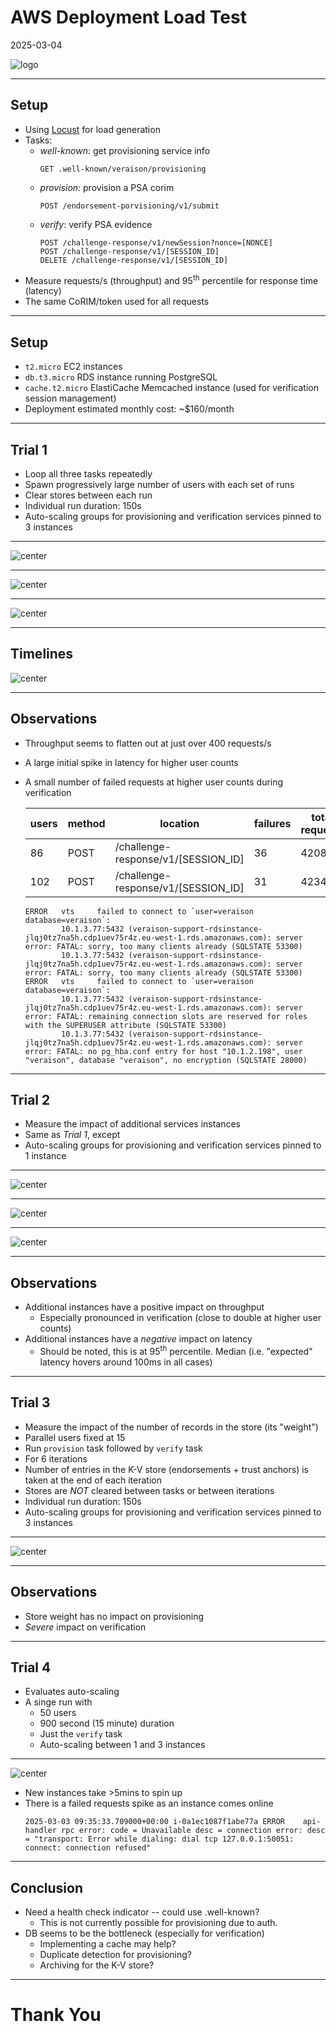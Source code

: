 <!--
class: invert
_class: title invert
footer: © 2025 Veraison Project
-->

# AWS Deployment Load Test
2025-03-04

![logo](images/veraison-logo.svg)

---

<!-- paginate: true  -->
<!-- _class: invert smallerfont smallercode -->

## Setup

- Using [Locust](https://locust.io/) for load generation
- Tasks:
    - *well-known*: get provisioning service info
      ```
      GET .well-known/veraison/provisioning
      ```
    - *provision*: provision a PSA corim
      ```
      POST /endorsement-porvisioning/v1/submit
      ```
    - *verify*: verify PSA evidence
      ```
      POST /challenge-response/v1/newSession?nonce=[NONCE]
      POST /challenge-response/v1/[SESSION_ID]
      DELETE /challenge-response/v1/[SESSION_ID]
      ```
- Measure requests/s (throughput) and 95<sup>th</sup> percentile for response time
  (latency)
- The same CoRIM/token used for all requests

<!--
"well-known" is used as a sort-of "baseline", as it requires minimal processing,
doesn't require database access, etc.

Load generator machine has 32 hardware threads. Though, CPU usage was not a
problem, so this should be irrelevant.

-->

---

## Setup

- `t2.micro` EC2 instances
- `db.t3.micro` RDS instance running PostgreSQL
- `cache.t2.micro` ElastiCache Memcached instance (used for verification
  session management)
- Deployment estimated monthly cost: ~$160/month


---

## Trial 1

- Loop all three tasks repeatedly
- Spawn progressively large number of users with each set of runs
- Clear stores between each run
- Individual run duration: 150s
- Auto-scaling groups for provisioning and verification services pinned to 3
  instances

---
<!-- _class: invert -->

![center](images/3p3v/summary-GET-.well-known_veraison_provisioning.png)

---
<!-- _class: invert -->

![center](images/3p3v/summary-POST-endorsement-provisioning_v1_submit.png)

---
<!-- _class: invert -->

![center](images/3p3v/summary-POST-challenge-response_v1_[SESSION_ID].png)

---

## Timelines


![center](images/timeline-comparison.drawio.png)


<!--
There is a weird ramp-up in responses (throughput) at the start of each run
(note: it's more prominent for high user count because of its impact on
latency, but it's present for low user count as well).

At this stage, I'm not sure what causes it and whether this is an artifact of
the trial setup, network, or due to the behaviour of the service.

Unlikely to be network as excessive latencies are accompanied by DB connection
errors, indicating pressure on the service.
-->


---

## Observations

- Throughput seems to flatten out at just over 400 requests/s
- A large initial spike in latency for higher user counts
- A small number of failed requests at higher user counts during verification

  | users | method | location                            | failures | total requests |
  |-------|--------|-------------------------------------|----------|----------------|
  | 86    | POST   | /challenge-response/v1/[SESSION_ID] | 36       | 42081          |
  | 102   | POST   | /challenge-response/v1/[SESSION_ID] | 31       | 42343          |

  ```
  ERROR   vts     failed to connect to `user=veraison database=veraison`:
          10.1.3.77:5432 (veraison-support-rdsinstance-jlqj0tz7na5h.cdp1uev75r4z.eu-west-1.rds.amazonaws.com): server error: FATAL: sorry, too many clients already (SQLSTATE 53300)
          10.1.3.77:5432 (veraison-support-rdsinstance-jlqj0tz7na5h.cdp1uev75r4z.eu-west-1.rds.amazonaws.com): server error: FATAL: sorry, too many clients already (SQLSTATE 53300)
  ERROR   vts     failed to connect to `user=veraison database=veraison`:
          10.1.3.77:5432 (veraison-support-rdsinstance-jlqj0tz7na5h.cdp1uev75r4z.eu-west-1.rds.amazonaws.com): server error: FATAL: remaining connection slots are reserved for roles with the SUPERUSER attribute (SQLSTATE 53300)
          10.1.3.77:5432 (veraison-support-rdsinstance-jlqj0tz7na5h.cdp1uev75r4z.eu-west-1.rds.amazonaws.com): server error: FATAL: no pg_hba.conf entry for host "10.1.2.198", user "veraison", database "veraison", no encryption (SQLSTATE 28000)
  ```

<!--
This shows the only two instances of errors happening.

Interestingly, no failures  in the run with 94 users. Looking at the timelines,
the max latency for that one did not go above ~2sec, where as latency for the
two erring runs was ~12sec and ~10sec respectively.
-->

---

## Trial 2

- Measure the impact of additional services instances
- Same as <em>Trial 1</em>, except
- Auto-scaling groups for provisioning and verification services pinned to 1
  instance

---
<!-- _class: invert -->

![center](images/comp-3v1/comparsion-3p3v-vs-1p1v-GET-.well-known_veraison_provisioning.png)

---
<!-- _class: invert -->

![center](images/comp-3v1/comparsion-3p3v-vs-1p1v-POST-endorsement-provisioning_v1_submit.png)

---
<!-- _class: invert -->

![center](images/comp-3v1/comparsion-3p3v-vs-1p1v-POST-challenge-response_v1_[SESSION_ID].png)

---

## Observations

- Additional instances have a positive impact on throughput
  - Especially pronounced in verification (close to double at higher user counts)
- Additional instances have a <em>negative</em> impact on latency
  - Should be noted, this is at 95<sup>th</sup> percentile. Median (i.e.
    "expected" latency hovers around 100ms in all cases)

<!--

Note really sure why latency is impacted negatively.

If I had to speculate, I would guess that there is more contention on DB
access.

-->

---

## Trial 3

- Measure the impact of the number of records in the store (its "weight")
- Parallel users fixed at 15
- Run `provision` task followed by `verify` task
- For 6 iterations
- Number of entries in the K-V store (endorsements + trust anchors) is taken at
  the end of each iteration
- Stores are <em>NOT</em> cleared between tasks or between iterations
- Individual run duration: 150s
- Auto-scaling groups for provisioning and verification services pinned to 3
  instances

<!--
The `provision` task loads up the store with a large number of records.

Even though we're provisioning the same CoRIM each time, the K-V store allows
duplicate keys, so each provisioning call adds entries to the store.

-->

---
<!-- _class: invert -->

![center](images/weights/weight_perf.png)

---

## Observations

- Store weight has no impact on provisioning
- <em>Severe</em> impact on verification

<!--
This is pretty much as expected.

Provisioning adds entries to the DB and so is agnostic of the number of
existing entries.

Verification runs queries to identify relevant entries. The more entries, the
longer queries take.

Also, in this case, the more entries will be returned as a result, therefore
the longer the resulting attestation will take. This seems unrealistic (it is the
consequence of us provisioning the same CoRIM over and over). So, in a real
deployment, the impact is expected to be less.
-->

---

## Trial 4

- Evaluates auto-scaling
- A singe  run with
  - 50 users
  - 900 second (15 minute) duration
  - Just the `verify` task
  - Auto-scaling between 1 and 3 instances

---
<!-- _class: invert -->

![center](images/auto/timelines-POST-challenge-response_v1_[SESSION_ID].png)

- New instances take >5mins to spin up
- There is a failed requests spike as an instance comes online
  ```
  2025-03-03 09:35:33.709000+00:00 i-0a1ec1087f1abe77a ERROR	api-handler	rpc error: code = Unavailable desc = connection error: desc = "transport: Error while dialing: dial tcp 127.0.0.1:50051: connect: connection refused"
  ```

<!--

AWS has a solution to the slow onstance spin up time, which is to maintain an
idle pool. This is, currently, not configured in the deployment.

The failure appers to be due to VTS not having come on line yet (loading
plugins..?)

Possible solution: need a dedicated heath check endpoint that verifies that the
service is fully operational. Maybe can use .well-known that that..?

-->

---

## Conclusion

- Need a health check indicator -- could use .well-known?
    - This is not currently possible for provisioning due to auth.
- DB seems to be the bottleneck (especially for verification)
    - Implementing a cache may help?
    - Duplicate detection for provisioning?
    - Archiving for the K-V store?

<!--

Cache efficacy would be very scheme-dependent. E.g. for CCA

- it would help for endorsements, as they're keyed on implementation ID which
  is likely to be shared by non-trivial number of attesters
- Wont be of much help for trust anchors -- as those are keyed on instance ID,
  unique per-attester.

Duplicate detection for provisioning: Avoid storing identical entires.

Archiving: avoid storing entries that are no longer relevant as they contibute
to query costs. Problem: how to identify what is safe to archive..? (in
practive, probably leave to user)

-->

---
<!-- _class: invert title -->

# Thank You

<!--  -->
<!-- vim: set spell tw=79: -->
